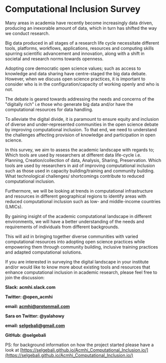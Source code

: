 # Computational Inclusion Survey


Many areas in academia have recently become increasingly data driven, producing an inexorable amount of data, which in turn has shifted the way we conduct research.

Big data produced in all stages of a research life cycle necessitate different tools, platforms, workflows, applications, resources and computing skills spurring scientific advancement and innovation, along with a shift in societal and research norms towards openness.

Adopting core democratic open science values; such as access to knowledge and data sharing have centre-staged the big data debate. However, when we discuss open science practices, it is important to consider who is in the configuration/capacity of working openly and who is not. 

The debate is geared towards addressing the needs and concerns of the "digitally rich” i.e those who generate big data and/or have the computational resources for data handling.  

To alleviate the digital divide, it is paramount to ensure equity and inclusion of diverse and under-represented communities in the open science debate by improving computational inclusion. To that end, we need to understand the challenges affecting provision of knowledge and participation in open science. 

In this survey, we aim to assess the academic landscape with regards to;
Which tools are used by researchers at different data life-cycle i.e. Planning, Creation/collection of data, Analysis, Sharing, Preservation.
Which tools are used by researchers in aid of improving computational inclusion such as those used in capacity building/training and community building.
What technological challenges/ shortcomings contribute to reduced computational inclusion.

Furthermore, we will be looking at trends in computational infrastructure and resources in different geographical regions to identify areas with reduced computational inclusion such as low- and middle-income countries (LMICs).  

By gaining insight of the academic computational landscape in different environments, we will have a better understanding of the needs and requirements of individuals from different backgrounds. 

This will aid in bringing together diverse communities with varied computational resources into adopting open science practices while empowering them through community building, inclusive training practices and adapted computational solutions.

If you are interested in surveying the digital landscape in your institute and/or would like to know more about existing tools and resources that enhance computational inclusion in academic research, please feel free to join the discussion:

**Slack: acmhi.slack.com**

**Twitter: @open_acmhi**

**email: acmhi@protonmail.com**

**Sara on Twitter: @yalahowy**

**email: selgebali@gmail.com** 

**GitHub: @selgebali** 

PS: for background information on how the project started please have a look at [https://selgebali.github.io/Acmhi_Computational_Inclusion.io/](https://selgebali.github.io/Acmhi_Computational_Inclusion.io/)


